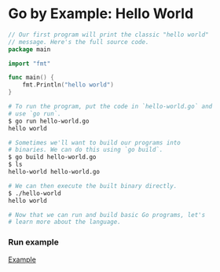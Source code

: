 # Go by Example: Hello World

```go
// Our first program will print the classic "hello world"
// message. Here's the full source code.
package main

import "fmt"

func main() {
	fmt.Println("hello world")
}

```

```bash
# To run the program, put the code in `hello-world.go` and
# use `go run`.
$ go run hello-world.go
hello world

# Sometimes we'll want to build our programs into
# binaries. We can do this using `go build`.
$ go build hello-world.go
$ ls
hello-world	hello-world.go

# We can then execute the built binary directly.
$ ./hello-world
hello world

# Now that we can run and build basic Go programs, let's
# learn more about the language.
```

### Run example

[Example](https://goplay.tools/snippet/NeviD0awXjt)